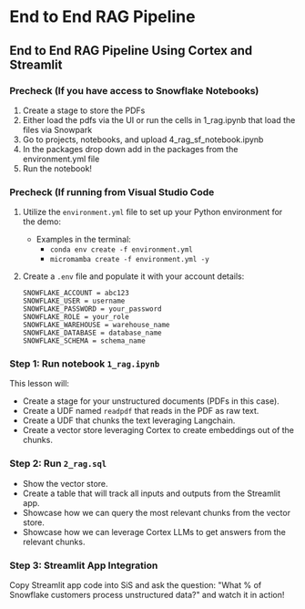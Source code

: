 # End to End RAG Pipeline
## End to End RAG Pipeline Using Cortex and Streamlit

### Precheck (If you have access to Snowflake Notebooks)
1. Create a stage to store the PDFs
2. Either load the pdfs via the UI or run the cells in 1_rag.ipynb that load the files via Snowpark
3. Go to projects, notebooks, and upload 4_rag_sf_notebook.ipynb
4. In the packages drop down add in the packages from the environment.yml file
5. Run the notebook!

### Precheck (If running from Visual Studio Code
1. Utilize the `environment.yml` file to set up your Python environment for the demo:
    - Examples in the terminal:
        - `conda env create -f environment.yml`
        - `micromamba create -f environment.yml -y`
2. Create a `.env` file and populate it with your account details:

    ```plaintext
    SNOWFLAKE_ACCOUNT = abc123
    SNOWFLAKE_USER = username
    SNOWFLAKE_PASSWORD = your_password
    SNOWFLAKE_ROLE = your_role
    SNOWFLAKE_WAREHOUSE = warehouse_name
    SNOWFLAKE_DATABASE = database_name
    SNOWFLAKE_SCHEMA = schema_name
    ```

### Step 1: Run notebook `1_rag.ipynb`

This lesson will:
- Create a stage for your unstructured documents (PDFs in this case).
- Create a UDF named `readpdf` that reads in the PDF as raw text.
- Create a UDF that chunks the text leveraging Langchain.
- Create a vector store leveraging Cortex to create embeddings out of the chunks.


### Step 2: Run `2_rag.sql`

- Show the vector store.
- Create a table that will track all inputs and outputs from the Streamlit app.
- Showcase how we can query the most relevant chunks from the vector store.
- Showcase how we can leverage Cortex LLMs to get answers from the relevant chunks.

### Step 3: Streamlit App Integration

Copy Streamlit app code into SiS and ask the question: "What % of Snowflake customers process unstructured data?" and watch it in action!
